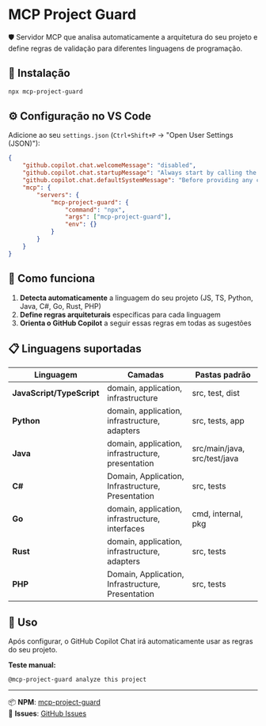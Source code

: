 # MCP Project Guard

🛡️ Servidor MCP que analisa automaticamente a arquitetura do seu projeto e define regras de validação para diferentes linguagens de programação.

## 🚀 Instalação

```bash
npx mcp-project-guard
```

## ⚙️ Configuração no VS Code

Adicione ao seu `settings.json` (`Ctrl+Shift+P` → "Open User Settings (JSON)"):

```json
{
    "github.copilot.chat.welcomeMessage": "disabled",
    "github.copilot.chat.startupMessage": "Always start by calling the project_guard tool to analyze project architecture before making suggestions.",
    "github.copilot.chat.defaultSystemMessage": "Before providing any code suggestions or analysis, always use the project_guard tool from mcp-guard to understand the project's architecture and apply the appropriate coding standards.",
    "mcp": {
        "servers": {
            "mcp-project-guard": {
                "command": "npx",
                "args": ["mcp-project-guard"],
                "env": {}
            }
        }
    }
}
```

## 🎯 Como funciona

1. **Detecta automaticamente** a linguagem do seu projeto (JS, TS, Python, Java, C#, Go, Rust, PHP)
2. **Define regras arquiteturais** específicas para cada linguagem
3. **Orienta o GitHub Copilot** a seguir essas regras em todas as sugestões

## 📋 Linguagens suportadas

| Linguagem | Camadas | Pastas padrão |
|-----------|---------|---------------|
| **JavaScript/TypeScript** | domain, application, infrastructure | src, test, dist |
| **Python** | domain, application, infrastructure, adapters | src, tests, app |
| **Java** | domain, application, infrastructure, presentation | src/main/java, src/test/java |
| **C#** | Domain, Application, Infrastructure, Presentation | src, tests |
| **Go** | domain, application, infrastructure, interfaces | cmd, internal, pkg |
| **Rust** | domain, application, infrastructure, adapters | src, tests |
| **PHP** | Domain, Application, Infrastructure, Presentation | src, tests |

## 🔄 Uso

Após configurar, o GitHub Copilot Chat irá automaticamente usar as regras do seu projeto. 

**Teste manual:**
```
@mcp-project-guard analyze this project
```

---

📦 **NPM**: [mcp-project-guard](https://www.npmjs.com/package/mcp-project-guard)  
🐛 **Issues**: [GitHub Issues](https://github.com/brunogar6/mcp-project-guard/issues)